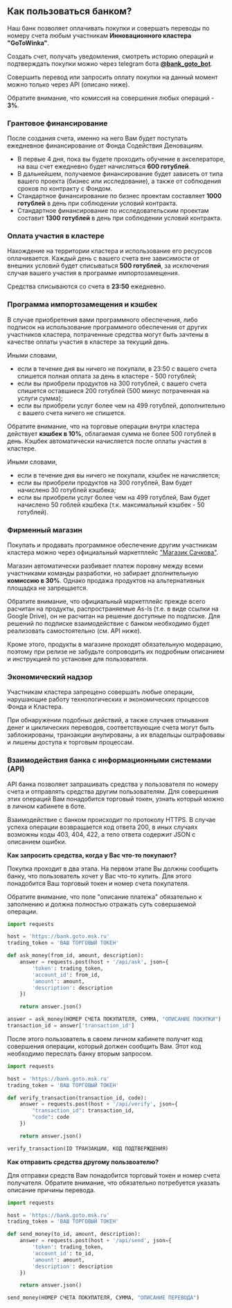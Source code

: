 ## Как пользоваться банком?

Наш банк позволяет оплачивать покупки и совершать переводы по номеру счета любым участникам **Инновационного кластера "GoToWinka"**.

Создать счет, получать уведомления, смотреть историю операций и подтверждать покупки можно через telegram бота **[@bank\_goto\_bot](http://t.me/bank_goto_bot)**.

Совершить перевод или запросить оплату покупки на данный момент можно только через API (описано ниже).

Обратите внимание, что комиссия на совершения любых операций - **3%**.

### Грантовое финансирование

После создания счета, именно на него Вам будет поступать ежедневное финансирование от Фонда Содействия Деновациям.

- В первые 4 дня, пока вы будете проходить обучение в акселераторе, на ваш счет ежедневно будет начисляться **600 готублей**.
- В дальнейшем, получаемое финансирование будет зависеть от типа вашего проекта (бизнес или исследование), а также от соблюдения сроков по контракту с Фондом.
- Стандартное финансирование по бизнес проектам составляет **1000 готублей** в день при соблюдении условий контракта.
- Стандартное финансирование по исследовательским проектам составит **1300 готублей** в день при соблюдении условий контракта.

### Оплата участия в кластере

Нахождение на территории кластера и использование его ресурсов оплачивается. Каждый день с вашего счета вне зависимости от внешних условий будет списываться **500 готублей**, за исключения случая вашего участия в программе импортозамещения.

Средства списываются со счета в **23:50** ежедневно.

### Программа импортозамещения и кэшбек

В случае приобретения вами программного обеспечения, либо подписок на использование программного обеспечения от других участников кластера, потраченные средства могут быть зачтены в качестве оплаты участия в кластере за текущий день.

Иными словами,
- если в течение дня вы ничего не покупали, в 23:50 с вашего счета спишется полная оплата за день в кластере - 500 готублей;
- если вы приобрели продуктов на 300 готублей, с вашего счета спишется оставшиеся 200 готублей (500 минус потраченная на услуги сумма);
- если вы приобрели услуг более чем на 499 готублей, дополнительно с вашего счета ничего не спишется.

Обратите внимание, что на торговые операции внутри кластера действует **кэшбек в 10%**, облагаемая сумма не более 500 готублей в день. Кэшбек автоматически начисляется после оплаты участия в кластере.

Иными словами,
- если в течение дня вы ничего не покупали, кэшбек не начисляется;
- если вы приобрели продуктов на 300 готублей, Вам будет начислено 30 готублей кэшбека;
- если вы приобрели услуг более чем на 499 готублей, Вам будет начислено 50 гоблей кэшбека (т.к. максимальный кэшбек - 50 готублей).

### Фирменный магазин

Покупать и продавать программное обеспечение другим участникам кластера можно через официальный маркетплейс ["Магазик Сачкова"](https://magazik.goto.msk.ru).

Магазин автоматически разбивает платеж поровну между всеми участниками команды разработки, но забирает дполнительную **комиссию в 30%**. Однако продажа продуктов на альтернативных площадка не запрещается.

Обратите внимание, что официальный маркетплейс прежде всего расчитан на продукты, распространяемые As-Is (т.е. в виде ссылки на Google Drive), он не расчитан на решение доступные по подписке. Для решений по подписке взаимодействие с банком необходимо будет реализовать самостоятельно (см. API ниже).

Кроме этого, продукты в магазине проходят обязательную модерацию, поэтому при релизе не забудьте сопроводить их подробным описанием и инструкцией по установке для пользователя.

### Экономический надзор

Участникам кластера запрещено совершать любые операции, нарушающие работу технологических и экономических процессов Фонда и Кластера.

При обнаружении подобных действий, а также случаев отмывания денег и циклических переводов, соответствующие счета могут быть заблокированы, транзакции анулированы, а их владельцы оштрафовавы и лишены доступа к торговым процессам.

### Взаимодействия банка с информационными системами (API)

API банка позволяет запрашивать средства у пользователя по номеру счета и отправлять средства другим пользователям. Для совершения этих операций Вам понадобится торговый токен, узнать который можно в личном кабинете в боте.

Взаимодействие с банком происходит по протоколу HTTPS. В случае успеха операции возвращается код ответа 200, в иных случаях возможны коды 403, 404, 422, а тело ответа содержит JSON с описанием ошибки.

**Как запросить средства, когда у Вас что-то покупают?**

Покупка проходит в два этапа. На первом этапе Вы должны сообщить банку, что пользователь хочет у Вас что-то купить. Для этого понадобится Ваш торговый токен и номер счета покупателя.

Обратите внимание, что поле "описание платежа" обязательно к заполнению и должна полностью отражать суть совершаемой операции.

```python
import requests

host = 'https://bank.goto.msk.ru'
trading_token = 'ВАШ ТОРГОВЫЙ ТОКЕН'

def ask_money(from_id, amount, description):
    answer = requests.post(host + '/api/ask', json={
        'token': trading_token,
        'account_id': from_id,
        'amount': amount,
        'description': description
    })

    return answer.json()

answer = ask_money(НОМЕР СЧЕТА ПОКУПАТЕЛЯ, СУММА, "ОПИСАНИЕ ПОКУПКИ")
transaction_id = answer['transaction_id']
```

После этого пользователь в своем личном кабинете получит код совершения операции, который должен сообщить Вам. Этот код необходимо переслать банку вторым запросом.

```python
import requests

host = 'https://bank.goto.msk.ru'
trading_token = 'ВАШ ТОРГОВЫЙ ТОКЕН'

def verify_transaction(transaction_id, code):
    answer = requests.post(host + '/api/verify', json={
        "transaction_id": transaction_id,
        "code": code
    })

    return answer.json()

verify_transaction(ID ТРАНЗАКЦИИ, КОД ПОДТВЕРЖДЕНИЯ)
```

**Как отправить средства другому пользвоателю?**

Для отправки средств Вам понадобится торговый токен и номер счета получателя. Обратите внимание, что обязательно потребуется указать описание причины перевода.

```python
import requests

host = 'https://bank.goto.msk.ru'
trading_token = 'ВАШ ТОРГОВЫЙ ТОКЕН'

def send_money(to_id, amount, description):
    answer = requests.post(host + '/api/send', json={
        'token': trading_token,
        'account_id': to_id,
        'amount': amount,
        'description': description
    })

    return answer.json()

send_money(НОМЕР СЧЕТА ПОКУПАТЕЛЯ, СУММА, "ОПИСАНИЕ ПЕРЕВОДА")
```
